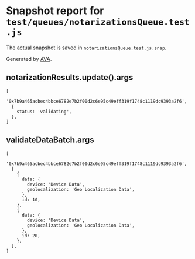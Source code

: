 # Snapshot report for `test/queues/notarizationsQueue.test.js`

The actual snapshot is saved in `notarizationsQueue.test.js.snap`.

Generated by [AVA](https://ava.li).

## notarizationResults.update().args

    [
      '0x7b9a465acbec4bbce6782e7b2f00d2c6e95c49eff319f1748c1119dc9393a2f6',
      {
        status: 'validating',
      },
    ]

## validateDataBatch.args

    [
      '0x7b9a465acbec4bbce6782e7b2f00d2c6e95c49eff319f1748c1119dc9393a2f6',
      [
        {
          data: {
            device: 'Device Data',
            geolocalization: 'Geo Localization Data',
          },
          id: 10,
        },
        {
          data: {
            device: 'Device Data',
            geolocalization: 'Geo Localization Data',
          },
          id: 20,
        },
      ],
    ]
